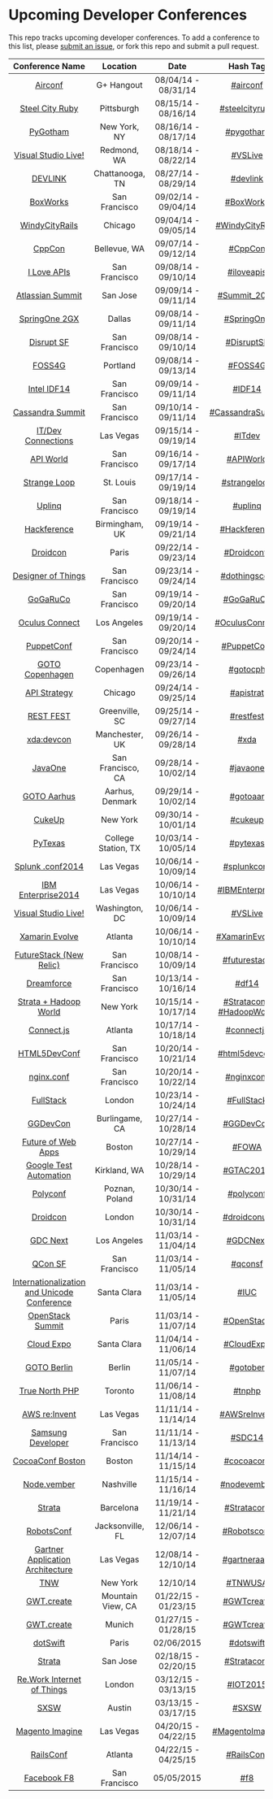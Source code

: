 Upcoming Developer Conferences
=====================

This repo tracks upcoming developer conferences. To add a conference to this list, please [submit an issue](https://github.com/MurtzaM/Developer-Conferences/issues/new), or fork this repo and submit a pull request. 



| Conference Name                                                | Location        | Date                  | Hash Tag    |
| :--------------------------------------------------------------: |:-------------:  | :---------------------:| :----------:| 
| [Airconf](http://www.airpair.com/airconf2014)                    | G+ Hangout   | 08/04/14 - 08/31/14 | [#airconf](https://twitter.com/search?f=realtime&q=%23airconf)         |
| [Steel City Ruby](http://www.steelcityruby.org/)               | Pittsburgh   | 08/15/14 - 08/16/14 | [#steelcityruby](https://twitter.com/search?f=realtime&q=%23steelcityruby)         |
| [PyGotham](http://pygotham.org/)                               | New York, NY | 08/16/14 - 08/17/14 | [#pygotham](https://twitter.com/search?f=realtime&q=%23pygotham)                    |
| [Visual Studio Live!](http://vslive.com/events/redmond-2014/home.aspx)  | Redmond, WA         | 08/18/14 - 08/22/14 | [#VSLive](https://twitter.com/search?f=realtime&q=%23vslive)         |
| [DEVLINK](http://www.devlink.net/)                             | Chattanooga, TN | 08/27/14 - 08/29/14 | [#devlink](https://twitter.com/search?f=realtime&q=%23devlink)         |
| [BoxWorks](http://boxworks2014.com/)                           | San Francisco         | 09/02/14 - 09/04/14 | [#BoxWorks](https://twitter.com/search?f=realtime&q=%23BoxWorks)         |
| [WindyCityRails](http://www.windycityrails.org/)              | Chicago         | 09/04/14 - 09/05/14 | [#WindyCityRails](https://twitter.com/search?f=realtime&q=%23WindyCityRails)         |
| [CppCon](http://cppcon.org/)                                  | Bellevue, WA     | 09/07/14 - 09/12/14 | [#CppCon](https://twitter.com/search?f=realtime&q=%23CppCon)         |
| [I Love APIs](https://pages.apigee.com/i-love-apis-2014.html)  | San Francisco   | 09/08/14 - 09/10/14 | [#iloveapis](https://twitter.com/search?f=realtime&q=%23iloveapis)         |
| [Atlassian Summit](https://summit.atlassian.com/)              | San Jose   | 09/09/14 - 09/11/14 | [#Summit_2014](https://twitter.com/search?f=realtime&q=%23Summit_2014)         |
| [SpringOne 2GX](http://springone2gx.com/)                      | Dallas          | 09/08/14 - 09/11/14 | [#SpringOne](https://twitter.com/search?f=realtime&q=%23springone)         |
| [Disrupt SF](http://techcrunch.com/events/disrupt-sf/tickets/) | San Francisco   | 09/08/14 - 09/10/14 | [#DisruptSF](https://twitter.com/search?f=realtime&q=%23disruptsf)
| [FOSS4G](https://2014.foss4g.org/)                             | Portland        | 09/08/14 - 09/13/14 | [#FOSS4G](https://twitter.com/search?f=realtime&q=%23FOSS4G)         |
| [Intel IDF14](http://www.intel.com/content/www/us/en/intel-developer-forum-idf/san-francisco/2014/idf-2014-san-francisco.html) | San Francisco   | 09/09/14 - 09/11/14 | [#IDF14](https://twitter.com/search?f=realtime&q=%23idf14)
| [Cassandra Summit](http://goo.gl/n4L6YT)                       | San Francisco         | 09/10/14 - 09/11/14 | [#CassandraSummit](https://twitter.com/search?f=realtime&q=%23CassandraSummit)         |
| [IT/Dev Connections](http://goo.gl/4kF2Oc)                     | Las Vegas             | 09/15/14 - 09/19/14 | [#ITdev](https://twitter.com/search?f=realtime&q=%23ITdev)         |
| [API World](http://apiworld.co/)                               | San Francisco   | 09/16/14 - 09/17/14 | [#APIWorld](https://twitter.com/search?f=realtime&q=%23apiworld)
| [Strange Loop](https://thestrangeloop.com/)                    | St. Louis       | 09/17/14 - 09/19/14 |[#strangeloop](https://twitter.com/search?f=realtime&q=%23strangeloop)
| [Uplinq](http://www.qualcomm.com/uplinq)                       | San Francisco   | 09/18/14 - 09/19/14 | [#uplinq](https://twitter.com/search?f=realtime&q=%23uplinq)
| [Hackference](http://2014.hackference.co.uk/)                       | Birmingham, UK   | 09/19/14 - 09/21/14 | [#Hackference](https://twitter.com/search?f=realtime&q=%23Hackference) 
| [Droidcon](http://fr.droidcon.com/2014)                        | Paris          | 09/22/14 - 09/23/14 | [#Droidconfr](https://twitter.com/search?f=realtime&q=%23droidconfr) 
| [Designer of Things](http://www.designersofthings.com/sanfrancisco/) | San Francisco         | 09/23/14 - 09/24/14 | [#dothingscon](https://twitter.com/search?f=realtime&q=%23dothingscon)
| [GoGaRuCo](http://gogaruco.com/)                               | San Francisco         | 09/19/14 - 09/20/14 | [#GoGaRuCo](https://twitter.com/search?f=realtime&q=%23GoGaRuCo)
| [Oculus Connect](https://www.oculusvr.com/connect/)            | Los Angeles           | 09/19/14 - 09/20/14 | [#OculusConnect](https://twitter.com/search?f=realtime&q=%23OculusConnect)
| [PuppetConf](http://2014.puppetconf.com/)                      | San Francisco         | 09/20/14 - 09/24/14 | [#PuppetConf](https://twitter.com/search?f=realtime&q=%23PuppetConf)
| [GOTO Copenhagen](http://gotocon.com/cph-2014)                 | Copenhagen      | 09/23/14 - 09/26/14 | [#gotocph](https://twitter.com/search?f=realtime&q=%23gotocph)
| [API Strategy](http://apistrategyconference.com/)              | Chicago         | 09/24/14 - 09/25/14 | [#apistrat](https://twitter.com/search?f=realtime&q=%23apistrat)
| [REST FEST](http://www.restfest.org/)                          | Greenville, SC  | 09/25/14 - 09/27/14 | [#restfest](https://twitter.com/search?f=realtime&q=%23restfest)
| [xda:devcon](http://xda-devcon.com/)                           | Manchester, UK  | 09/26/14 - 09/28/14 | [#xda](https://twitter.com/search?f=realtime&q=%23xda)
| [JavaOne](www.oracle.com/javaone/index.html)                           | San Francisco, CA  | 09/28/14 - 10/02/14 | [#javaone](https://twitter.com/search?f=realtime&q=%23javaone)
| [GOTO Aarhus](http://gotocon.com/aarhus-2014/)                 | Aarhus, Denmark | 09/29/14 - 10/02/14 | [#gotoaar](https://twitter.com/search?f=realtime&q=%23gotoaar)
| [CukeUp](https://skillsmatter.com/conferences/1881-cukeup-nyc-2014) | New York | 09/30/14 - 10/01/14 | [#cukeup](https://twitter.com/search?f=realtime&q=%23cukeup)
| [PyTexas](https://www.pytexas.org/2014/)                       | College Station, TX  | 10/03/14 - 10/05/14 | [#pytexas](https://twitter.com/search?f=realtime&q=%23pytexas)
| [Splunk .conf2014](http://conf.splunk.com/)                           | Las Vegas       | 10/06/14 - 10/09/14 | [#splunkconf](https://twitter.com/search?f=realtime&q=%23splunkconf)
| [IBM Enterprise2014](goo.gl/2VvbQd)                            | Las Vegas       | 10/06/14 - 10/10/14 | [#IBMEnterprise](https://twitter.com/search?f=realtime&q=%23ibmenterprise)
| [Visual Studio Live!](http://vslive.com/events/washingtondc-2014/home.aspx)  | Washington, DC         | 10/06/14 - 10/09/14 | [#VSLive](https://twitter.com/search?f=realtime&q=%23vslive)         |
| [Xamarin Evolve](https://evolve.xamarin.com/)  | Atlanta         | 10/06/14 - 10/10/14 | [#XamarinEvolve](https://twitter.com/search?f=realtime&q=%23XamarinEvolve)         |
| [FutureStack (New Relic)](http://futurestack.io/)                           | San Francisco       | 10/08/14 - 10/09/14 | [#futurestack](https://twitter.com/search?f=realtime&q=%23futurestack)
| [Dreamforce](http://www.salesforce.com/dreamforce/DF14/)       | San Francisco   | 10/13/14 - 10/16/14 | [#df14](https://twitter.com/search?f=realtime&q=%23df14)
| [Strata + Hadoop World](http://strataconf.com/stratany2014)       | New York   | 10/15/14 - 10/17/14 | [#Strataconf](https://twitter.com/search?f=realtime&q=%23strataconf), [#HadoopWorld](https://twitter.com/search?f=realtime&q=%23hadoopworld)
| [Connect.js](http://www.connect-js.com/)                          | Atlanta   | 10/17/14 - 10/18/14 | [#connectjs](https://twitter.com/search?f=realtime&q=%23connectjs)
| [HTML5DevConf](http://html5devconf.com/)                       | San Francisco   | 10/20/14 - 10/21/14 | [#html5devconf](https://twitter.com/search?f=realtime&q=%23html5devconf)
| [nginx.conf](http://nginx.com/nginxconf)                       | San Francisco   | 10/20/14 - 10/22/14 | [#nginxconf](https://twitter.com/search?f=realtime&q=%23nginxconf)
| [FullStack](https://skillsmatter.com/conferences/6361-fullstack) | London  | 10/23/14 - 10/24/14 | [#FullStack](https://twitter.com/search?f=realtime&q=%23FullStack)
| [GGDevCon](http://www.ggdevcon.com/)                           | Burlingame, CA  | 10/27/14 - 10/28/14 | [#GGDevCon](https://twitter.com/search?f=realtime&q=%23GGDevCon)
| [Future of Web Apps](https://futureofwebapps.com/boston-2014/) | Boston          | 10/27/14 - 10/29/14 | [#FOWA](https://twitter.com/search?f=realtime&q=%23fowa)
| [Google Test Automation](https://developers.google.com/google-test-automation-conference/2014/) | Kirkland, WA  | 10/28/14 - 10/29/14 | [#GTAC2014](https://twitter.com/search?f=realtime&q=%23GTAC2014)
| [Polyconf](http://polyconf.com/)                               | Poznan, Poland  | 10/30/14 - 10/31/14 | [#polyconf](https://twitter.com/search?f=realtime&q=%23polyconf)
| [Droidcon](http://uk.droidcon.com/2014/)                       | London          | 10/30/14 - 10/31/14 | [#droidconuk](https://twitter.com/search?f=realtime&q=%23droidconuk)
| [GDC Next](http://www.gdcnext.com/)                            | Los Angeles     | 11/03/14 - 11/04/14 | [#GDCNext](https://twitter.com/search?f=realtime&q=%23gdcnext) |
| [QCon SF](http://qconsf.com/)                                  | San Francisco   | 11/03/14 - 11/05/14 | [#qconsf](https://twitter.com/search?f=realtime&q=%23qconsf) |
| [Internationalization and Unicode Conference](http://www.cloudcomputingexpo.com/) | Santa Clara     | 11/03/14 - 11/05/14 | [#IUC](https://twitter.com/search?f=realtime&q=%23IUC) |
| [OpenStack Summit](https://www.openstack.org/summit/openstack-paris-summit-2014/)  | Paris   | 11/03/14 - 11/07/14 | [#OpenStack](https://twitter.com/search?f=realtime&q=%23OpenStack) |
| [Cloud Expo](http://www.cloudcomputingexpo.com/)               | Santa Clara     | 11/04/14 - 11/06/14 | [#CloudExpo](https://twitter.com/search?f=realtime&q=%23CloudExpo) |
| [GOTO Berlin](http://gotocon.com/berlin-2014)                  | Berlin          | 11/05/14 - 11/07/14 | [#gotober](https://twitter.com/search?f=realtime&q=%23gotober) |
| [True North PHP](http://truenorthphp.ca/)                      | Toronto         | 11/06/14 - 11/08/14 | [#tnphp](https://twitter.com/search?f=realtime&q=%23tnphp) |
| [AWS re:Invent](https://reinvent.awsevents.com/)               | Las Vegas       | 11/11/14 - 11/14/14 | [#AWSreInvent](https://twitter.com/search?f=realtime&q=%23awsreinvent) |
| [Samsung Developer](http://samsungdevcon.com/)                 | San Francisco       | 11/11/14 - 11/13/14 | [#SDC14](https://twitter.com/search?f=realtime&q=%23sdc14) |
| [CocoaConf Boston](http://cocoaconf.com/boston-2014/home)               | Boston      | 11/14/14 - 11/15/14 | [#cocoaconf](https://twitter.com/search?f=realtime&q=%23cocoaconf) |
| [Node.vember](http://nodevember.org/)                          | Nashville   | 11/15/14 - 11/16/14 | [#nodevember](https://twitter.com/search?f=realtime&q=%23nodevember) |
| [Strata](http://strataconf.com/strataeu2014)                   | Barcelona | 11/19/14 - 11/21/14 | [#Strataconf](https://twitter.com/search?f=realtime&q=%23strataconf)
| [RobotsConf](http://2014.robotsconf.com/)                      | Jacksonville, FL | 12/06/14 - 12/07/14 | [#Robotsconf](https://twitter.com/search?f=realtime&q=%23Robotsconf)
| [Gartner Application Architecture](http://goo.gl/OqrLjt)              | Las Vegas        | 12/08/14 - 12/10/14 | [#gartneraadi](https://twitter.com/search?f=realtime&q=%23gartneraadi)
| [TNW](http://thenextweb.com/conference/usa/)                   | New York       | 12/10/14 | [#TNWUSA](https://twitter.com/search?f=realtime&q=%23tnwusa)
| [GWT.create](http://gwtcreate.com/)                            | Mountain View, CA | 01/22/15 - 01/23/15 | [#GWTcreate](https://twitter.com/search?f=realtime&q=%23GWTcreate)
| [GWT.create](http://gwtcreate.com/)                            | Munich | 01/27/15 - 01/28/15 | [#GWTcreate](https://twitter.com/search?f=realtime&q=%23GWTcreate)
| [dotSwift](http://www.dotswift.io/)                     | Paris   | 02/06/2015          | [#dotswift](https://twitter.com/search?f=realtime&q=%23dotswift)
| [Strata](http://strataconf.com/strata2015)                     | San Jose | 02/18/15 - 02/20/15 | [#Strataconf](https://twitter.com/search?f=realtime&q=%23strataconf)
| [Re.Work Internet of Things](https://www.re-work.co/events/internet-of-things-london) | London       | 03/12/15 - 03/13/15 | [#IOT2015](https://twitter.com/search?f=realtime&q=%23iot2015) |
| [SXSW](http://sxsw.com/)                                       | Austin          | 03/13/15 - 03/17/15 | [#SXSW](https://twitter.com/search?f=realtime&q=%23sxsw)
| [Magento Imagine](http://www.imagineecommerce.com/)            | Las Vegas          | 04/20/15 - 04/22/15 | [#MagentoImagine](https://twitter.com/search?f=realtime&q=%23MagentoImagine)
| [RailsConf](http://www.railsconf.com/)            | Atlanta          | 04/22/15 - 04/25/15 | [#RailsConf](https://twitter.com/search?f=realtime&q=%23RailsConf)
| [Facebook F8](https://www.facebook.com/f8)                     | San Francisco   | 05/05/2015          | [#f8](https://twitter.com/search?f=realtime&q=%23f8)
